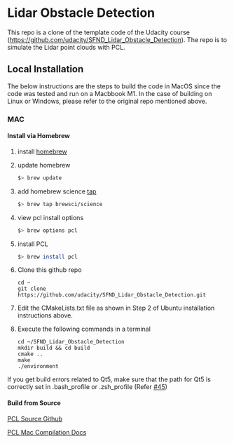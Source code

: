 # Lidar Obstacle Detection

This repo is a clone of the template code of the Udacity course (https://github.com/udacity/SFND_Lidar_Obstacle_Detection). The repo is to simulate the Lidar point clouds with PCL.

## Local Installation
The below instructions are the steps to build the code in MacOS since the code was tested and run on a Macbbook M1. In the case of building on Linux or Windows, please refer to the original repo mentioned above.

### MAC

#### Install via Homebrew
1. install [homebrew](https://brew.sh/)
2. update homebrew 
	```bash
	$> brew update
	```
3. add  homebrew science [tap](https://docs.brew.sh/Taps) 
	```bash
	$> brew tap brewsci/science
	```
4. view pcl install options
	```bash
	$> brew options pcl
	```
5. install PCL 
	```bash
	$> brew install pcl
	```

6. Clone this github repo

   ```shell
   cd ~
   git clone https://github.com/udacity/SFND_Lidar_Obstacle_Detection.git
   ```

7. Edit the CMakeLists.txt file as shown in Step 2 of Ubuntu installation instructions above.

8. Execute the following commands in a terminal

   ```shell
   cd ~/SFND_Lidar_Obstacle_Detection
   mkdir build && cd build
   cmake ..
   make
   ./environment
   ```
If you get build errors related to Qt5, make sure that the path for Qt5 is correctly set in .bash_profile or .zsh_profile (Refer [#45](https://github.com/udacity/SFND_Lidar_Obstacle_Detection/issues/45))

#### Build from Source

[PCL Source Github](https://github.com/PointCloudLibrary/pcl)

[PCL Mac Compilation Docs](https://pcl.readthedocs.io/projects/tutorials/en/latest/compiling_pcl_macosx.html#compiling-pcl-macosx)
